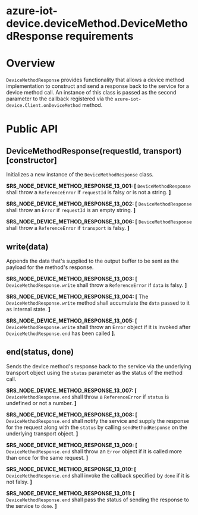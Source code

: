 # azure-iot-device.deviceMethod.DeviceMethodResponse requirements

# Overview
`DeviceMethodResponse` provides functionality that allows a device method implementation to construct and send a response back to the service for a device method call. An instance of this class is passed as the second parameter to the callback registered via the `azure-iot-device.Client.onDeviceMethod` method.

# Public API

## DeviceMethodResponse(requestId, transport) [constructor]
Initializes a new instance of the `DeviceMethodResponse` class.

**SRS_NODE_DEVICE_METHOD_RESPONSE_13_001: [** `DeviceMethodResponse` shall throw a `ReferenceError` if `requestId` is falsy or is not a string. **]**

**SRS_NODE_DEVICE_METHOD_RESPONSE_13_002: [** `DeviceMethodResponse` shall throw an `Error` if `requestId` is an empty string. **]**

**SRS_NODE_DEVICE_METHOD_RESPONSE_13_006: [** `DeviceMethodResponse` shall throw a `ReferenceError` if `transport` is falsy. **]**

## write(data)
Appends the data that's supplied to the output buffer to be sent as the payload for the method's response.

**SRS_NODE_DEVICE_METHOD_RESPONSE_13_003: [** `DeviceMethodResponse.write` shall throw a `ReferenceError` if `data` is falsy. **]**

**SRS_NODE_DEVICE_METHOD_RESPONSE_13_004: [** The `DeviceMethodResponse.write` method shall accumulate the `data` passed to it as internal state. **]**

**SRS_NODE_DEVICE_METHOD_RESPONSE_13_005: [** `DeviceMethodResponse.write` shall throw an `Error` object if it is invoked after `DeviceMethodResponse.end` has been called **]**.

## end(status, done)
Sends the device method's response back to the service via the underlying transport object using the `status` parameter as the status of the method call.

**SRS_NODE_DEVICE_METHOD_RESPONSE_13_007: [** `DeviceMethodResponse.end` shall throw a `ReferenceError` if `status` is undefined or not a number. **]**

**SRS_NODE_DEVICE_METHOD_RESPONSE_13_008: [** `DeviceMethodResponse.end` shall notify the service and supply the response for the request along with the `status` by calling `sendMethodResponse` on the underlying transport object. **]**

**SRS_NODE_DEVICE_METHOD_RESPONSE_13_009: [** `DeviceMethodResponse.end` shall throw an `Error` object if it is called more than once for the same request. **]**

**SRS_NODE_DEVICE_METHOD_RESPONSE_13_010: [** `DeviceMethodResponse.end` shall invoke the callback specified by `done` if it is not falsy. **]**

**SRS_NODE_DEVICE_METHOD_RESPONSE_13_011: [** `DeviceMethodResponse.end` shall pass the status of sending the response to the service to `done`. **]**
